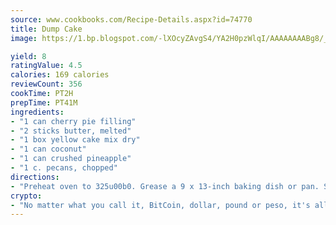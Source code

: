 ```yaml
---
source: www.cookbooks.com/Recipe-Details.aspx?id=74770
title: Dump Cake
image: https://1.bp.blogspot.com/-lXOcyZAvgS4/YA2H0pzWlqI/AAAAAAAABg8/_HX4JI-WmFM0Tz684w_qYjP9vBzksmFNgCLcBGAsYHQ/s219/20.png

yield: 8
ratingValue: 4.5
calories: 169 calories
reviewCount: 356
cookTime: PT2H
prepTime: PT41M
ingredients:
- "1 can cherry pie filling"
- "2 sticks butter, melted"
- "1 box yellow cake mix dry"
- "1 can coconut"
- "1 can crushed pineapple"
- "1 c. pecans, chopped"
directions:
- "Preheat oven to 325u00b0. Grease a 9 x 13-inch baking dish or pan. Spread cherry pie filling over bottom, then spread pineapple sprinkle with a little sugar. Sprinkle yellow cake mix over the top. Pour melted butter over the cake mix. Sprinkle coconut and pecans over the top and bake for 1 hour."
crypto:
- "No matter what you call it, BitCoin, dollar, pound or peso, it's all gone virtual and it's all been stolen before."
---
```

